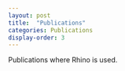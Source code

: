 ```yaml
---
layout: post
title:  "Publications"
categories: Publications
display-order: 3
---
```


Publications where Rhino is used.
